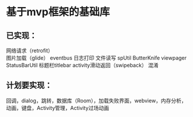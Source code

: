 # 基于mvp框架的基础库

## 已实现：
网络请求（retrofit）</br>
图片加载（glide）
eventbus
日志打印
文件读写
spUtil
ButterKnife
viewpager
StatusBarUtil
标题栏titlebar
activity滑动返回（swipeback）
混淆

## 计划要实现：
回调，dialog，跳转，数据库（Room），加载失败界面，webview，内存分析，动画，键盘，Activity管理，Activity过场动画


